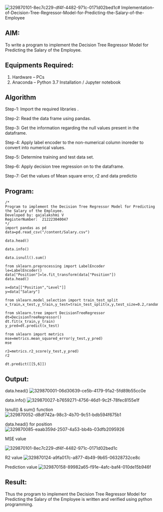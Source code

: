 ![329870101-8ec7c229-df4f-4482-971c-0171d02bed1c](https://github.com/Gajalakshmivelmurugan/Implementation-of-Decision-Tree-Regressor-Model-for-Predicting-the-Salary-of-the-Employee/assets/144871940/554a7570-b6b4-434d-8a07-a3eda50f054d)# Implementation-of-Decision-Tree-Regressor-Model-for-Predicting-the-Salary-of-the-Employee

## AIM:
To write a program to implement the Decision Tree Regressor Model for Predicting the Salary of the Employee.

## Equipments Required:
1. Hardware – PCs
2. Anaconda – Python 3.7 Installation / Jupyter notebook

## Algorithm
Step-1: Import the required libraries .

Step-2: Read the data frame using pandas.

Step-3: Get the information regarding the null values present in the dataframe.

Step-4: Apply label encoder to the non-numerical column inoreder to convert into numerical values.

Step-5: Determine training and test data set.

Step-6: Apply decision tree regression on to the dataframe.

Step-7: Get the values of Mean square error, r2 and data predictio

## Program:
```
/*
Program to implement the Decision Tree Regressor Model for Predicting the Salary of the Employee.
Developed by: gajalakshmi V
RegisterNumber:  212223040047
*/
import pandas as pd
data=pd.read_csv("/content/Salary.csv")

data.head()

data.info()

data.isnull().sum()

from sklearn.preprocessing import LabelEncoder
le=LabelEncoder()
data["Position"]=le.fit_transform(data["Position"])
data.head()

x=data[["Position","Level"]]
y=data["Salary"]

from sklearn.model_selection import train_test_split
x_train,x_test,y_train,y_test=train_test_split(x,y,test_size=0.2,random_state=2)

from sklearn.tree import DecisionTreeRegressor
dt=DecisionTreeRegressor()
dt.fit(x_train,y_train)
y_pred=dt.predict(x_test)

from sklearn import metrics
mse=metrics.mean_squared_error(y_test,y_pred)
mse

r2=metrics.r2_score(y_test,y_pred)
r2

dt.predict([[5,6]])

```

## Output:
data.head()
![329870001-06d30639-ce5b-4179-91a2-5fd89b55cc0e](https://github.com/Gajalakshmivelmurugan/Implementation-of-Decision-Tree-Regressor-Model-for-Predicting-the-Salary-of-the-Employee/assets/144871940/810ea326-83fe-4ff7-b17c-1678f9c3d24c)

data.info()
![329870027-b7659271-4756-46d1-9c2f-78fec8155e1f](https://github.com/Gajalakshmivelmurugan/Implementation-of-Decision-Tree-Regressor-Model-for-Predicting-the-Salary-of-the-Employee/assets/144871940/d86d51d4-d6c6-4076-abdf-36a9930b5b86)

Isnull() & sum() function
![329870052-d8df742a-98c3-4b70-9c51-bdb594f675b1](https://github.com/Gajalakshmivelmurugan/Implementation-of-Decision-Tree-Regressor-Model-for-Predicting-the-Salary-of-the-Employee/assets/144871940/f278f156-c266-4d26-b4df-d100e75f5ed5)

data.head() for position
![329870085-eaab359d-2507-4a53-bb4b-03dfb2095926](https://github.com/Gajalakshmivelmurugan/Implementation-of-Decision-Tree-Regressor-Model-for-Predicting-the-Salary-of-the-Employee/assets/144871940/b4939fa7-0f86-44f0-9a65-f16009ba4c81)

MSE value

![329870101-8ec7c229-df4f-4482-971c-0171d02bed1c](https://github.com/Gajalakshmivelmurugan/Implementation-of-Decision-Tree-Regressor-Model-for-Predicting-the-Salary-of-the-Employee/assets/144871940/68b1b78c-1ab8-4a95-b195-053199cd721f)

R2 value
![329870124-a9fa017c-a877-4b49-9b65-06328732ce8c](https://github.com/Gajalakshmivelmurugan/Implementation-of-Decision-Tree-Regressor-Model-for-Predicting-the-Salary-of-the-Employee/assets/144871940/447cfd62-94ae-4525-bba4-2e003fa2a04f)

Prediction value
![329870158-89982a65-f91e-4afc-baf4-010de15b946f](https://github.com/Gajalakshmivelmurugan/Implementation-of-Decision-Tree-Regressor-Model-for-Predicting-the-Salary-of-the-Employee/assets/144871940/d8b1a7c1-9cd5-42ac-b9f8-9b726226b95c)

## Result:
Thus the program to implement the Decision Tree Regressor Model for Predicting the Salary of the Employee is written and verified using python programming.
